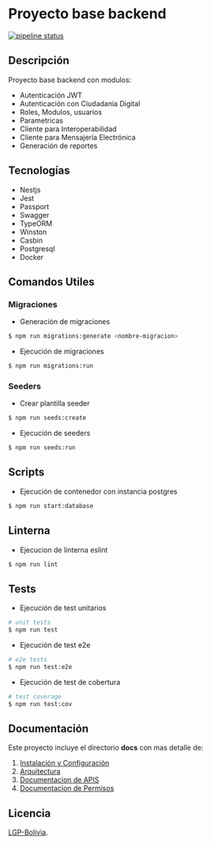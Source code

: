 # Proyecto base backend
[![pipeline status](https://gitlab.agetic.gob.bo/agetic/backend-base-nestjs/badges/develop/pipeline.svg)](https://gitlab.agetic.gob.bo/agetic/backend-base-nestjs/-/commits/develop)

## Descripción
Proyecto base backend con modulos:
  - Autenticación JWT
  - Autenticación con Ciudadania Digital
  - Roles, Modulos, usuarios
  - Parametricas
  - Cliente para Interoperabilidad
  - Cliente para Mensajería Electrónica
  - Generación de reportes

## Tecnologías
- Nestjs
- Jest
- Passport
- Swagger
- TypeORM
- Winston
- Casbin
- Postgresql
- Docker

## Comandos Utiles
### Migraciones
- Generación de migraciones
```bash
$ npm run migrations:generate <nombre-migracion>
```

- Ejecución de migraciones
```bash
$ npm run migrations:run
```
### Seeders
- Crear plantilla seeder
```bash
$ npm run seeds:create
```

- Ejecución de seeders
```bash
$ npm run seeds:run
```
## Scripts
- Ejecución de contenedor con instancia postgres
```bash
$ npm run start:database
```
## Linterna
- Ejecucion de linterna eslint
```bash
$ npm run lint
```

## Tests
- Ejecución de test unitarios
```bash
# unit tests
$ npm run test
```

- Ejecución de test e2e
```bash
# e2e tests
$ npm run test:e2e
```

- Ejecución de test de cobertura
```bash
# test coverage
$ npm run test:cov
```
## Documentación
Este proyecto incluye el directorio **docs** con mas detalle de:
1. [Instalación y Configuración](/docs/INSTALL.md)
2. [Arquitectura](/docs/arquitectura.md)
3. [Documentacion de APIS](/docs/openapi.yaml)
4. [Documentacion de Permisos](/docs/permisos.md)

## Licencia

[LGP-Bolivia](LICENSE).
